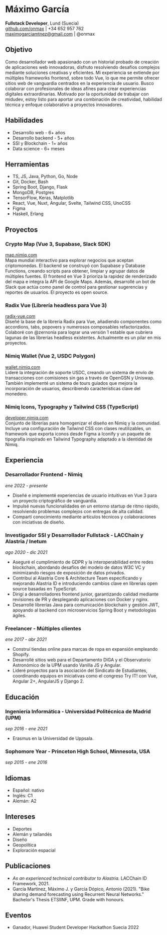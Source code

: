 # Máximo García

**Fullstack Developer**, Lund (Suecia)  
[github.com/onmax](https://github.com/onmax) | +34 652 957 762  
maximogarciamtnez@gmail.com | @onmax

## Objetivo
Como desarrollador web apasionado con un historial probado de creación de aplicaciones web innovadoras, disfruto resolviendo desafíos complejos mediante soluciones creativas y eficientes. Mi experiencia se extiende por múltiples frameworks frontend, sobre todo Vue, lo que me permite ofrecer sitios web de vanguardia centrados en la experiencia de usuario. Busco colaborar con profesionales de ideas afines para crear experiencias digitales extraordinarias. Motivado por la oportunidad de trabajar con midudev, estoy listo para aportar una combinación de creatividad, habilidad técnica y enfoque colaborativo a proyectos innovadores.

## Habilidades
- Desarrollo web - 6+ años
- Desarrollo backend - 5+ años
- SSI y Blockchain - 1+ años
- Data science - 6+ meses

## Herramientas
- TS, JS, Java, Python, Go, Node
- Git, Docker, Bash
- Spring Boot, Django, Flask
- MongoDB, Postgres
- TensorFlow, Keras, Matplotlib
- React, Vue, Nuxt, Angular, Svelte, Tailwind CSS, UnoCSS
- Figma
- Haskell, Erlang

## Proyectos
### Crypto Map (Vue 3, Supabase, Slack SDK)
[map.nimiq.com](https://map.nimiq.com)  
Mapa mundial interactivo para explorar negocios que aceptan criptomonedas. El backend se construyó con Supabase y Database Functions, creando scripts para obtener, limpiar y agrupar datos de múltiples fuentes. El frontend en Vue 3 prioriza la rapidez de renderizado del mapa e integra la API de Google Maps. Además, desarrollé un bot de Slack que actúa como panel de control para gestionar sugerencias y reportes de usuarios. El proyecto es open source.

### Radix Vue (Librería headless para Vue 3)
[radix-vue.com](https://radix-vue.com)  
Diseñé la base de la librería Radix para Vue, añadiendo componentes como accordions, tabs, popovers y numerosos composables refactorizados. Colaboré con @zernonia para lograr una versión 1 estable que cubriera lagunas de las librerías headless existentes. Actualmente es un pilar en mis proyectos.

### Nimiq Wallet (Vue 2, USDC Polygon)
[wallet.nimiq.com](https://wallet.nimiq.com)  
Lideré la integración de soporte USDC, creando un sistema de envío de transacciones con comisiones sin gas a través de OpenGSN y Uniswap. También implementé un sistema de tours guiados que mejora la incorporación de usuarios, describiendo características clave del monedero.

### Nimiq Icons, Typography y Tailwind CSS (TypeScript)
[developer.nimiq.com](https://developer.nimiq.com)  
Conjunto de librerías para homogenizar el diseño en Nimiq y la comunidad. Incluye una configuración de Tailwind CSS con clases reutilizables, un framework que exporta iconos desde Figma a Iconify y un paquete de tipografía inspirado en Tailwind Typography adaptado a la identidad de Nimiq.

## Experiencia
### Desarrollador Frontend - Nimiq
*ene 2022 - presente*  
- Diseñé e implementé experiencias de usuario intuitivas en Vue 3 para un proyecto criptográfico de vanguardia.
- Impulsé nuevas funcionalidades en un entorno startup de ritmo rápido, resolviendo problemas complejos con entregas de alta calidad.
- Compartí conocimiento mediante artículos técnicos y colaboraciones con iniciativas de diseño.

### Investigador SSI y Desarrollador Fullstack - LACChain y Alastria / Inetum
*ago 2020 - dic 2021*  
- Aseguré el cumplimiento de GDPR y la interoperabilidad entre redes blockchain, abordando desafíos del modelo de datos W3C VC y minimizando riesgos de exposición de datos privados.
- Contribuí al Alastria Core & Architecture Team especificando y mejorando Alastria ID e introduciendo cambios clave en librerías open source basadas en TypeScript.
- Dirigí a desarrolladores frontend junior, garantizando calidad mediante revisiones de PR y desplegando aplicaciones con Docker y nginx.
- Desarrollé librerías Java para comunicación blockchain y gestión JWT, apoyando al backend con microservicios Spring Boot y metodologías ágiles.

### Freelancer - Múltiples clientes
*ene 2017 - abr 2021*  
- Construí tiendas online para marcas de ropa en expansión empleando Shopify.
- Desarrollé sitios web para el Departamento DIGA y el Observatorio Astronómico de la UPM usando Vanilla JS y Angular.
- Lideré proyectos para la asociación del Sindicato de Estudiantes, coordinando equipos en iniciativas como el congreso Try IT! con Vue, Angular 2+, AngularJS y Django 2.

## Educación
### Ingeniería Informática - Universidad Politécnica de Madrid (UPM)
*sep 2016 - ene 2021*  
- Erasmus en la Universidad de Uppsala.

### Sophomore Year - Princeton High School, Minnesota, USA
*sep 2015 - ene 2016*

## Idiomas
- Español: nativo
- Inglés: C1
- Alemán: A2

## Intereses
- Deportes
- Alemán y tailandés
- Diseño
- Geopolítica
- Exploración espacial

## Publicaciones
- *As an experienced technical contributor to Alastria.* LACChain ID Framework, 2021.
- García Martínez, Máximo J. y García Dópico, Antonio (2021). "Bike sharing demand forecasting using Recurrent Neural Networks." Bachelor's Thesis ETSIINF, UPM. Grade with honours.

## Eventos
- Ganador, Huawei Student Developer Hackathon Suecia 2022
